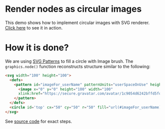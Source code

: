 # Render nodes as circular images

This demo shows how to implement circular images with SVG renderer. [Click here](http://anvaka.github.io/VivaGraphJS/demos/other/svg-circle-images/) to see it in action.

# How it is done?

We are using [SVG Patterns](http://www.w3.org/TR/SVG/pservers.html#Patterns) to
fill a circle with Image brush. The `graphics.node()` function reconstructs
structure similar to the following:

``` html
<svg width="100" height="100">
  <defs>
    <pattern id="imageFor_userName" patternUnits="userSpaceOnUse" height="100" width="100">
      <image x="0" y="0" height="100" width="100"
      xlink:href="https://secure.gravatar.com/avatar/1c9054d6242bffd5fd25ec652a2b79cc"></image>
    </pattern>
  </defs>
  <circle id='top' cx="50" cy="50" r="50" fill="url(#imageFor_userName)"/>
</svg>
```

See [source code](https://github.com/anvaka/VivaGraphJS/blob/9075454b4924c6a441d6d456a32ccf5c70f13f19/demos/other/svg-circle-images/index.js#L23) for exact steps.
